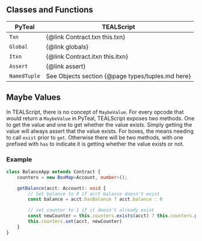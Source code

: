 ## Classes and Functions
| PyTeal       | TEALScript                              |
| ------------ | --------------------------------------- |
| `Txn`        | {@link Contract.txn this.txn}           |
| `Global`     | {@link globals}                         |
| `Itxn`       | {@link Contract.itxn this.itxn}         |
| `Assert`     | {@link assert}                          |
| `NamedTuple` | See Objects section {@page types/tuples.md here} |

## Maybe Values

In TEALScript, there is no concept of `MaybeValue`. For every opcode that would return a `MaybeValue` in PyTeal, TEALScript exposes two methods. One to get the value and one to get whether the value exists. Simply getting the value will always assert that the value exists. For boxes, the means needing to call `exist` prior to `get`. Otherwise there will be two methods, with one prefixed with `has` to indicate it is getting whether the value exists or not.

### Example

```ts
class BalanceApp extends Contract {
    counters = new BoxMap<Account, number>();

    getBalance(acct: Account): void {
        // Set balance to 0 if acct balance doesn't exist
        const balance = acct.hasBalance ? acct.balance : 0

        // set counter to 1 if it doesn't already exist
        const newCounter = this.counters.exists(acct) ? this.counters.get(acct) + 1 : 1
        this.counters.set(acct, newCounter)
    }
}
```